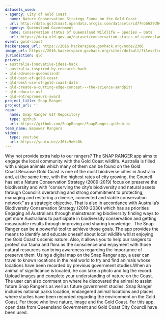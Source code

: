 ```yaml
---
datasets_used:
- agency: City of Gold Coast
  name: Nature Conservation Strategy Fauna on the Gold Coast
  url: http://data.goldcoast.opendata.arcgis.com/datasets/cd77ebb629d0408fb27790fac5ced8a2_0?uiTab=table&geometry=152.796%2C-27.482%2C152.796%2C-27.482
- agency: Queensland Government
  name: Conservation status of Queensland Wildlife – Species – Data
  url: https://data.qld.gov.au/dataset/conservation-status-of-queensland-wildlife/resource/1c8b4859-31a4-42e7-8e63-b7cf125d4321
event: gold-coast
hackerspace_url: https://2016.hackerspace.govhack.org/node/2306
image_url: https://2016.hackerspace.govhack.org/sites/default/files/field/image/snap%20ranger%20logo.png
jurisdiction: qld
prizes:
- australia-innovative-ideas-hack
- australia-inspired-by-research-hack
- qld-advance-queensland!
- qld-best-of-gold-coast
- qld-best-use-of-gold-coast-data
- qld-create-a-cutting-edge-concept---the-science-sandpit!
- qld-educate-us!
- qld-entrepreneurs-award
project_title: Snap Ranger
project_url: ''
repo:
  name: Snap Ranger GIT Repository
  type: github
  url: https://github.com/SnapRanger/SnapRanger.github.io
team_name: Empower Rangers
video:
  type: youtube
  url: https://youtu.be/zJ6tz9oKsDk
---
```


Why not provide extra help to our rangers?
The SNAP RANGER app aims to engage the local community with the Gold Coast wildlife.
Australia is filled with unique animals which many of them can be found on the Gold Coast.Because Gold Coast is one of the most biodiverse cities in Australia and, at the same time, with the highest rates of city growing, the Council has set a Nature Conservation Strategy (2009-2019) focus on preserve the biodiversity and with “conserving the city’s biodiversity and natural assets through Council’s overarching and strong commitment to protecting, managing and restoring a diverse, connected and viable conservation network” as a strategic objective. That is also in accordance with Australia’s Biodiversity Conservation Strategy (2010-2030) which has as priorities Engaging all Australians through mainstreaming biodiversity finding ways to get more Australians to participate in biodiversity conservation and getting measurable results through improving and sharing knowledge.
 The Snap Ranger can be a powerful tool to achieve those goals. The app provides the means to identify and educate oneself about local wildlife whilst enjoying the Gold Coast's scenic nature. Also, it allows you to help our rangers to protect our fauna and flora as the conscience and enjoyment with those natural resources can bring awareness regarding the importance of preserve them. 
Using a digital map on the Snap Ranger app, a user can travel to known locations in the real world to try and find animals whose locations have been recorded by previous government studies.When an animal of significance is located, he can take a photo and log the record. Upload images and complete your understanding of nature on the Coast. The user can also comment on where he discovered the animal to assist future Snap Ranger‘s as well as future government studies. Snap Ranger includes national parks location, endangered animal locations and places where studies have been recorded regarding the environment on the Gold Coast.
For those who love nature, image and the Gold Coast.
For this app, open data from Queensland Government and Gold Coast City Council have been used.